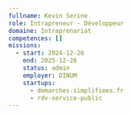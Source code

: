 ```yaml
---
fullname: Kevin Serine
role: Intrapreneur - Développeur
domaine: Intraprenariat
competences: []
missions:
  - start: 2024-12-26
    end: 2025-12-26
    status: admin
    employer: DINUM
    startups:
      - demarches-simplifiees.fr
      - rdv-service-public
---
```

